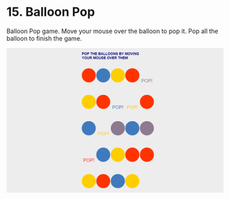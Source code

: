 # 15. Balloon Pop

Balloon Pop game. Move your mouse over the balloon to pop it. Pop all the balloon to finish the game.

![alt text](image.png)
